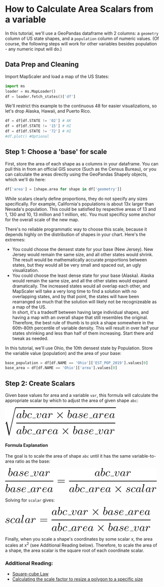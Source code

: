 # How to Calculate Area Scalars from a variable

In this tutorial, we'll use a GeoPandas dataframe with 2 columns: a `geometry` column of US state shapes, and a `population` column of numeric values. (Of course, the following steps will work for other variables besides population - any numeric input will do.)

## Data Prep and Cleaning
Import MapScaler and load a map of the US States:
```python
import ms
loader = ms.MapLoader()
df = loader.fetch_states()['df']
```
We'll restrict this example to the continuous 48 for easier visualizations, so let's drop Alaska, Hawaii, and Puerto Rico.    
```python
df = df[df.STATE != '02'] # AK
df = df[df.STATE != '15'] # HI
df = df[df.STATE != '72'] # HI
#df.plot() #Optional
```

## Step 1: Choose a 'base' for scale
First, store the area of each shape as a columns in your dataframe. You can pull this in from an official GIS source (Such as the Census Bureau), or you can calculate the areas directly using the GeoPandas Shapely objects, which we'll do here:

```python
df['area'] = [shape.area for shape in df['geometry']]
```


While scalars clearly define proportions, they do not specify any sizes specifically. For example, California's populations is about 13x larger than Nevada's population. This could be satisfied by respective areas of 13 and 1, 130 and 10, 13 million and 1 million, etc. You must specificy some anchor for the overall scale of the new map.  

There's no reliable programmatic way to choose this scale, because it depends highly on the distribution of shapes in your chart. Here's the extremes:
- You could choose the densest state for your base (New Jersey). New Jersey would remain the same size, and all other states would shrink. The result would be mathematically accurate proportions between states, but they would all be very small and spaced out, an ugly visualization.    
- You could choose the least dense state for your base (Alaska). Alaska would remain the same size, and all the other states would expand dramatically. The increased states would all overlap each other, and MapScaler will take a very long time to find a solution with no overlapping states, and by that point, the states will have been rearranged so much that the solution will likely not be recognizeable as a map of the US.        
In short, it's a tradeoff between having large individual shapes, and having a map with an overall shape that still resembles the original.
Therefore, the best rule of thumb is to pick a shape somewhere in the 60th-80th percentile of variable density. This will result in over half your states shrinking and less than half of them increasing. Start there and tweak as needed.

In this tutorial, we'll use Ohio, the 10th densest state by Population. Store the variable value (population) and the area of your base:

```python
base_population = df[df.NAME == 'Ohio']['EST_POP_2019'].values[0]
base_area = df[df.NAME == 'Ohio']['area'].values[0]
```

## Step 2: Create Scalars

Given base values for area and a variable `var`, this formula will calculate the appropriate scalar by which to adjust the area of given shape `abc`:

![Scalar Equation](images/full_equation.gif)

#### Formula Explanation

The goal is to scale the area of shape `abc` until it has the same variable-to-area ratio as the base:

![Proportion Comparison](images/proportion_comparison.gif)

Solving for `scalar` gives:

![scalar](images/scalar.gif)

Finally, when you scale a shape's coordinates by some scalar x, the area scales at x<sup>2</sup> (see Additional Reading below). Therefore, to scale the area of a shape, the area scalar is the square root of each coordinate scalar.  


### Additional Reading:
- [Square-cube Law](https://en.wikipedia.org/wiki/Square-cube_law)
- [Calculating the scale factor to resize a polygon to a specific size](https://math.stackexchange.com/questions/1889423/calculating-the-scale-factor-to-resize-a-polygon-to-a-specific-size)
